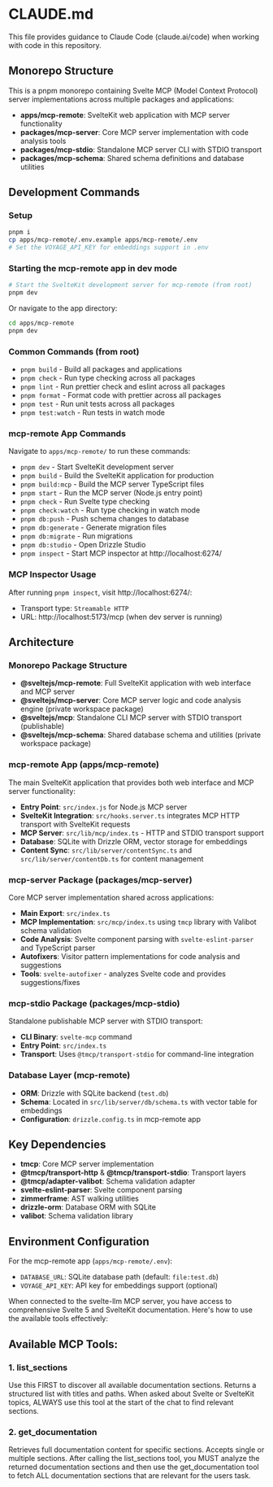 # CLAUDE.md

This file provides guidance to Claude Code (claude.ai/code) when working with code in this repository.

## Monorepo Structure

This is a pnpm monorepo containing Svelte MCP (Model Context Protocol) server implementations across multiple packages and applications:

- **apps/mcp-remote**: SvelteKit web application with MCP server functionality
- **packages/mcp-server**: Core MCP server implementation with code analysis tools
- **packages/mcp-stdio**: Standalone MCP server CLI with STDIO transport
- **packages/mcp-schema**: Shared schema definitions and database utilities

## Development Commands

### Setup

```bash
pnpm i
cp apps/mcp-remote/.env.example apps/mcp-remote/.env
# Set the VOYAGE_API_KEY for embeddings support in .env
```

### Starting the mcp-remote app in dev mode

```bash
# Start the SvelteKit development server for mcp-remote (from root)
pnpm dev
```

Or navigate to the app directory:

```bash
cd apps/mcp-remote
pnpm dev
```

### Common Commands (from root)

- `pnpm build` - Build all packages and applications
- `pnpm check` - Run type checking across all packages
- `pnpm lint` - Run prettier check and eslint across all packages
- `pnpm format` - Format code with prettier across all packages
- `pnpm test` - Run unit tests across all packages
- `pnpm test:watch` - Run tests in watch mode

### mcp-remote App Commands

Navigate to `apps/mcp-remote/` to run these commands:

- `pnpm dev` - Start SvelteKit development server
- `pnpm build` - Build the SvelteKit application for production
- `pnpm build:mcp` - Build the MCP server TypeScript files
- `pnpm start` - Run the MCP server (Node.js entry point)
- `pnpm check` - Run Svelte type checking
- `pnpm check:watch` - Run type checking in watch mode
- `pnpm db:push` - Push schema changes to database
- `pnpm db:generate` - Generate migration files
- `pnpm db:migrate` - Run migrations
- `pnpm db:studio` - Open Drizzle Studio
- `pnpm inspect` - Start MCP inspector at http://localhost:6274/

### MCP Inspector Usage

After running `pnpm inspect`, visit http://localhost:6274/:
- Transport type: `Streamable HTTP`
- URL: http://localhost:5173/mcp (when dev server is running)

## Architecture

### Monorepo Package Structure

- **@sveltejs/mcp-remote**: Full SvelteKit application with web interface and MCP server
- **@sveltejs/mcp-server**: Core MCP server logic and code analysis engine (private workspace package)
- **@sveltejs/mcp**: Standalone CLI MCP server with STDIO transport (publishable)
- **@sveltejs/mcp-schema**: Shared database schema and utilities (private workspace package)

### mcp-remote App (apps/mcp-remote)

The main SvelteKit application that provides both web interface and MCP server functionality:

- **Entry Point**: `src/index.js` for Node.js MCP server
- **SvelteKit Integration**: `src/hooks.server.ts` integrates MCP HTTP transport with SvelteKit requests
- **MCP Server**: `src/lib/mcp/index.ts` - HTTP and STDIO transport support
- **Database**: SQLite with Drizzle ORM, vector storage for embeddings
- **Content Sync**: `src/lib/server/contentSync.ts` and `src/lib/server/contentDb.ts` for content management

### mcp-server Package (packages/mcp-server)

Core MCP server implementation shared across applications:

- **Main Export**: `src/index.ts`
- **MCP Implementation**: `src/mcp/index.ts` using `tmcp` library with Valibot schema validation
- **Code Analysis**: Svelte component parsing with `svelte-eslint-parser` and TypeScript parser
- **Autofixers**: Visitor pattern implementations for code analysis and suggestions
- **Tools**: `svelte-autofixer` - analyzes Svelte code and provides suggestions/fixes

### mcp-stdio Package (packages/mcp-stdio)

Standalone publishable MCP server with STDIO transport:

- **CLI Binary**: `svelte-mcp` command
- **Entry Point**: `src/index.ts`
- **Transport**: Uses `@tmcp/transport-stdio` for command-line integration

### Database Layer (mcp-remote)

- **ORM**: Drizzle with SQLite backend (`test.db`)
- **Schema**: Located in `src/lib/server/db/schema.ts` with vector table for embeddings
- **Configuration**: `drizzle.config.ts` in mcp-remote app

## Key Dependencies

- **tmcp**: Core MCP server implementation
- **@tmcp/transport-http** & **@tmcp/transport-stdio**: Transport layers
- **@tmcp/adapter-valibot**: Schema validation adapter
- **svelte-eslint-parser**: Svelte component parsing
- **zimmerframe**: AST walking utilities
- **drizzle-orm**: Database ORM with SQLite
- **valibot**: Schema validation library

## Environment Configuration

For the mcp-remote app (`apps/mcp-remote/.env`):

- `DATABASE_URL`: SQLite database path (default: `file:test.db`)
- `VOYAGE_API_KEY`: API key for embeddings support (optional)

When connected to the svelte-llm MCP server, you have access to comprehensive Svelte 5 and SvelteKit documentation. Here's how to use the available tools effectively:

## Available MCP Tools:

### 1. list_sections

Use this FIRST to discover all available documentation sections. Returns a structured list with titles and paths.
When asked about Svelte or SvelteKit topics, ALWAYS use this tool at the start of the chat to find relevant sections.

### 2. get_documentation

Retrieves full documentation content for specific sections. Accepts single or multiple sections.
After calling the list_sections tool, you MUST analyze the returned documentation sections and then use the get_documentation tool to fetch ALL documentation sections that are relevant for the users task.
